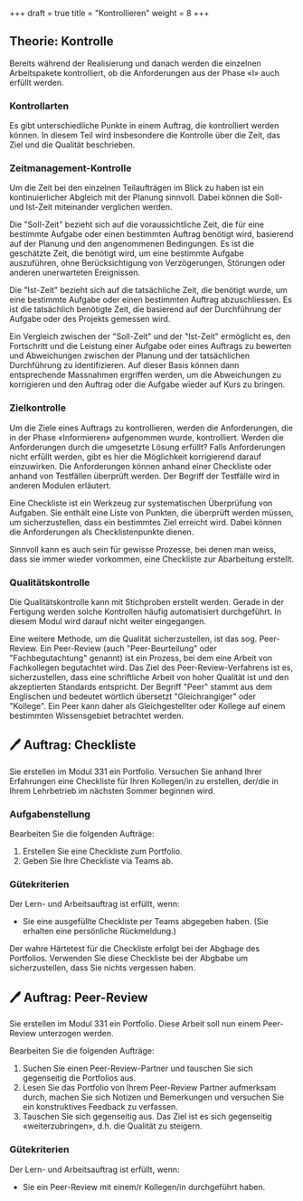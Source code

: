 +++
draft = true
title = "Kontrollieren"
weight = 8
+++

## Theorie: Kontrolle

Bereits während der Realisierung und danach werden die einzelnen Arbeitspakete kontrolliert, ob die Anforderungen aus der Phase «I» auch erfüllt werden. 

### Kontrollarten

Es gibt unterschiedliche Punkte in einem Auftrag, die kontrolliert werden können. In diesem Teil wird insbesondere die Kontrolle über die Zeit, das Ziel und die Qualität beschrieben.

### Zeitmanagement-Kontrolle

Um die Zeit bei den einzelnen Teilaufträgen im Blick zu haben ist ein kontinuierlicher Abgleich mit der Planung sinnvoll. Dabei können die Soll- und Ist-Zeit miteinander verglichen werden.

Die "Soll-Zeit" bezieht sich auf die voraussichtliche Zeit, die für eine bestimmte Aufgabe oder einen bestimmten Auftrag benötigt wird, basierend auf der Planung und den angenommenen Bedingungen. Es ist die geschätzte Zeit, die benötigt wird, um eine bestimmte Aufgabe auszuführen, ohne Berücksichtigung von Verzögerungen, Störungen oder anderen unerwarteten Ereignissen.

Die "Ist-Zeit" bezieht sich auf die tatsächliche Zeit, die benötigt wurde, um eine bestimmte Aufgabe oder einen bestimmten Auftrag abzuschliessen. Es ist die tatsächlich benötigte Zeit, die basierend auf der Durchführung der Aufgabe oder des Projekts gemessen wird.

Ein Vergleich zwischen der "Soll-Zeit" und der "Ist-Zeit" ermöglicht es, den Fortschritt und die Leistung einer Aufgabe oder eines Auftrags zu bewerten und Abweichungen zwischen der Planung und der tatsächlichen Durchführung zu identifizieren. Auf dieser Basis können dann entsprechende Massnahmen ergriffen werden, um die Abweichungen zu korrigieren und den Auftrag oder die Aufgabe wieder auf Kurs zu bringen.

### Zielkontrolle

Um die Ziele eines Auftrags zu kontrollieren, werden die Anforderungen, die in der Phase «Informieren» aufgenommen wurde, kontrolliert. Werden die Anforderungen durch die umgesetzte Lösung erfüllt? Falls Anforderungen nicht erfüllt werden, gibt es hier die Möglichkeit korrigierend darauf einzuwirken. Die Anforderungen können anhand einer Checkliste oder anhand von Testfällen überprüft werden. Der Begriff der Testfälle wird in anderen Modulen erläutert.

Eine Checkliste ist ein Werkzeug zur systematischen Überprüfung von Aufgaben. Sie enthält eine Liste von Punkten, die überprüft werden müssen, um sicherzustellen, dass ein bestimmtes Ziel erreicht wird. Dabei können die Anforderungen als Checklistenpunkte dienen.

Sinnvoll kann es auch sein für gewisse Prozesse, bei denen man weiss, dass sie immer wieder vorkommen, eine Checkliste zur Abarbeitung erstellt.

### Qualitätskontrolle

Die Qualitätskontrolle kann mit Stichproben erstellt werden. Gerade in der Fertigung werden solche Kontrollen häufig automatisiert durchgeführt. In diesem Modul wird darauf nicht weiter eingegangen.

Eine weitere Methode, um die Qualität sicherzustellen, ist das sog. Peer-Review. Ein Peer-Review (auch "Peer-Beurteilung" oder "Fachbegutachtung" genannt) ist ein Prozess, bei dem eine Arbeit von Fachkollegen begutachtet wird. Das Ziel des Peer-Review-Verfahrens ist es, sicherzustellen, dass eine schriftliche Arbeit von hoher Qualität ist und den akzeptierten Standards entspricht. Der Begriff "Peer" stammt aus dem Englischen und bedeutet wörtlich übersetzt "Gleichrangiger" oder "Kollege". Ein Peer kann daher als Gleichgestellter oder Kollege auf einem bestimmten Wissensgebiet betrachtet werden.

## :pen: Auftrag: Checkliste

Sie erstellen im Modul 331 ein Portfolio. Versuchen Sie anhand Ihrer Erfahrungen eine Checkliste für Ihren Kollegen/in zu erstellen, der/die in Ihrem Lehrbetrieb im nächsten Sommer beginnen wird.

### Aufgabenstellung

Bearbeiten Sie die folgenden Aufträge:

1. Erstellen Sie eine Checkliste zum Portfolio.
2. Geben Sie Ihre Checkliste via Teams ab.

### Gütekriterien

Der Lern- und Arbeitsauftrag ist erfüllt, wenn:

- Sie eine ausgefüllte Checkliste per Teams abgegeben haben. (Sie erhalten eine persönliche Rückmeldung.)

Der wahre Härtetest für die Checkliste erfolgt bei der Abgbage des Portfolios. Verwenden Sie diese Checkliste bei der Abgbabe um sicherzustellen, dass Sie nichts vergessen haben.

## :pen: Auftrag: Peer-Review

Sie erstellen im Modul 331 ein Portfolio. Diese Arbeit soll nun einem Peer-Review unterzogen werden.

Bearbeiten Sie die folgenden Aufträge:

1. Suchen Sie einen Peer-Review-Partner und tauschen Sie sich gegenseitig die Portfolios aus.
2. Lesen Sie das Portfolio von Ihrem Peer-Review Partner aufmerksam durch, machen Sie sich Notizen und Bemerkungen und versuchen Sie ein konstruktives Feedback zu verfassen.
3. Tauschen Sie sich gegenseitig aus. Das Ziel ist es sich gegenseitig «weiterzubringen», d.h. die Qualität zu steigern.

### Gütekriterien

Der Lern- und Arbeitsauftrag ist erfüllt, wenn:

- Sie ein Peer-Review mit einem/r Kollegen/in durchgeführt haben.
